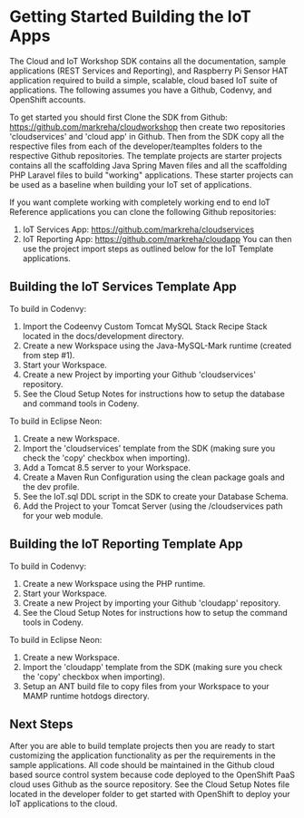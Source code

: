 **Getting Started Building the IoT Apps**
==================
The Cloud and IoT Workshop SDK contains all the documentation, sample applications (REST Services and Reporting), and Raspberry Pi Sensor HAT application required to build a simple, scalable, cloud based IoT suite of applications. The following assumes you have a Github, Codenvy, and OpenShift accounts.

To get started you should first Clone the SDK from Github: https://github.com/markreha/cloudworkshop then create two repositories 'cloudservices' and 'cloud app' in Github. Then from the SDK copy all the respective files from each of the developer/teampltes folders to the respective Github repositories.  The template projects are starter projects contains all the scaffolding Java Spring Maven files and all the scaffolding PHP Laravel files to build "working" applications. These starter projects can be used as a baseline when building your IoT set of applications. 

If you want complete working with completely working end to end IoT Reference applications you can clone the following Github repositories:
1) IoT Services App: https://github.com/markreha/cloudservices
2) IoT Reporting App: https://github.com/markreha/cloudapp
You can then use the project import steps as outlined below for the IoT Template applications.

Building the IoT Services Template App
--------
To build in Codenvy:
1. Import the Codeenvy Custom Tomcat MySQL Stack Recipe Stack located in the docs/development directory.
2. Create a new Workspace using the Java-MySQL-Mark runtime (created from step #1).
3. Start your Workspace.
4. Create a new Project by importing your Github 'cloudservices' repository.
5. See the Cloud Setup Notes for instructions how to setup the database and command tools in Codeny.

To build in Eclipse Neon:
1. Create a new Workspace.
2. Import the 'cloudservices' template from the SDK (making sure you check the 'copy' checkbox when importing).
3. Add a Tomcat 8.5 server to your Workspace.
4. Create a Maven Run Configuration using the clean package goals and the dev profile.
5. See the IoT.sql DDL script in the SDK to create your Database Schema.
6. Add the Project to your Tomcat Server (using the /cloudservices path for your web module.

Building the IoT Reporting Template App
--------
To build in Codenvy:
1. Create a new Workspace using the PHP runtime.
3. Start your Workspace.
4. Create a new Project by importing your Github 'cloudapp'  repository.
5. See the Cloud Setup Notes for instructions how to setup the command tools in Codeny.

To build in Eclipse Neon:
1. Create a new Workspace.
2. Import the 'cloudapp' template from the SDK (making sure you check the 'copy' checkbox when importing).
3. Setup an ANT build file to copy files from your Workspace to your MAMP runtime hotdogs directory.

Next Steps
--------
After you are able to build template projects then you are ready to start customizing the application functionality as per the requirements in the sample applications. All code should be maintained in the Github cloud based source control system because code deployed to the OpenShift PaaS cloud uses Github as the source repository. See the Cloud Setup Notes file located in the developer folder to get started with OpenShift to deploy your IoT applications to the cloud.
